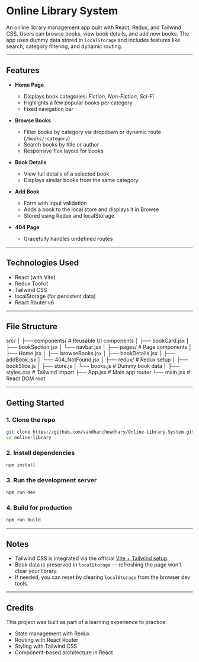 
# Online Library System

An online library management app built with React, Redux, and Tailwind CSS. Users can browse books, view book details, and add new books. The app uses dummy data stored in `localStorage` and includes features like search, category filtering, and dynamic routing.

---

## Features

- **Home Page**
  - Displays book categories: *Fiction*, *Non-Fiction*, *Sci-Fi*
  - Highlights a few popular books per category
  - Fixed navigation bar

- **Browse Books**
  - Filter books by category via dropdown or dynamic route (`/books/:category`)
  - Search books by title or author
  - Responsive flex layout for books

- **Book Details**
  - View full details of a selected book
  - Displays similar books from the same category

- **Add Book**
  - Form with input validation
  - Adds a book to the local store and displays it in Browse
  - Stored using Redux and localStorage

- **404 Page**
  - Gracefully handles undefined routes

---

## Technologies Used

- React (with Vite)
- Redux Toolkit
- Tailwind CSS
- localStorage (for persistent data)
- React Router v6

---

## File Structure

src/
│
├── components/         # Reusable UI components
│   ├── bookCard.jsx
│   ├── bookSection.jsx
│   └── navbar.jsx
│
├── pages/              # Page components
│   ├── Home.jsx
│   ├── browseBooks.jsx
│   ├── bookDetails.jsx
│   ├── addBook.jsx
│   └── 404_NotFound.jsx
│
├── redux/              # Redux setup
│   ├── bookSlice.js
│   ├── store.js
│   └── books.js        # Dummy book data
│
├── styles.css          # Tailwind import
├── App.jsx             # Main app router
└── main.jsx            # React DOM root

---

## Getting Started

### 1. Clone the repo

```bash
git clone https://github.com/vandhanchowdhary/Online-Library-System.git
cd online-library
```

### 2. Install dependencies

```bash
npm install
```

### 3. Run the development server

```bash
npm run dev
```

### 4. Build for production

```bash
npm run build
```

---

## Notes

- Tailwind CSS is integrated via the official [Vite + Tailwind setup](https://tailwindcss.com/docs/guides/vite).
- Book data is preserved in `localStorage` — refreshing the page won't clear your library.
- If needed, you can reset by clearing `localStorage` from the browser dev tools.

---

## Credits

This project was built as part of a learning experience to practice:

- State management with Redux
- Routing with React Router
- Styling with Tailwind CSS
- Component-based architecture in React
